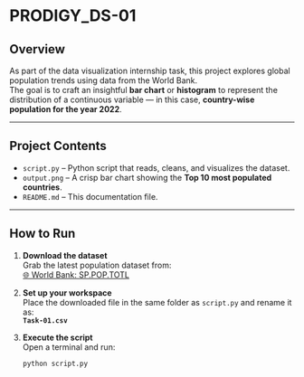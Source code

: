 # PRODIGY_DS-01

##  Overview

As part of the data visualization internship task, this project explores global population trends using data from the World Bank.  
The goal is to craft an insightful **bar chart** or **histogram** to represent the distribution of a continuous variable — in this case, **country-wise population for the year 2022**.

---

##  Project Contents

- `script.py` – Python script that reads, cleans, and visualizes the dataset.  
- `output.png` – A crisp bar chart showing the **Top 10 most populated countries**.  
- `README.md` – This documentation file.

---

##  How to Run

1. **Download the dataset**  
   Grab the latest population dataset from:  
   [🌐 World Bank: SP.POP.TOTL](https://data.worldbank.org/indicator/SP.POP.TOTL)

2. **Set up your workspace**  
   Place the downloaded file in the same folder as `script.py` and rename it as:  
   **`Task-01.csv`**

3. **Execute the script**  
   Open a terminal and run:

   ```bash
   python script.py
